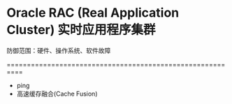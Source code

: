 # Oracle RAC (Real Application Cluster) 实时应用程序集群

防御范围：硬件、操作系统、软件故障

==========================================================

- ping
- 高速缓存融合(Cache Fusion)

